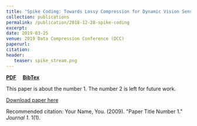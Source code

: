 ```yaml
---
title: "Spike Coding: Towards Lossy Compression for Dynamic Vision Sensor"
collection: publications
permalink: /publication/2018-12-28-spike-coding
excerpt: 
date: 2019-03-25
venue: 2019 Data Compression Conference (DCC)
paperurl: 
citation: 
header:
   teaser: spike_stream.png
---
```

<a href="https://jianing-li.github.io/files/2019_dcc_spike_coding.pdf" target="_blank"><b>PDF</b></a>&emsp;
<a href="https://jianing-li.github.io/files/2019_dcc_spike_coding_bibtex.txt" target="_blank"><b>BibTex</b></a>



This paper is about the number 1. The number 2 is left for future work.

[Download paper here](http://academicpages.github.io/files/paper1.pdf)

Recommended citation: Your Name, You. (2009). "Paper Title Number 1." <i>Journal 1</i>. 1(1).